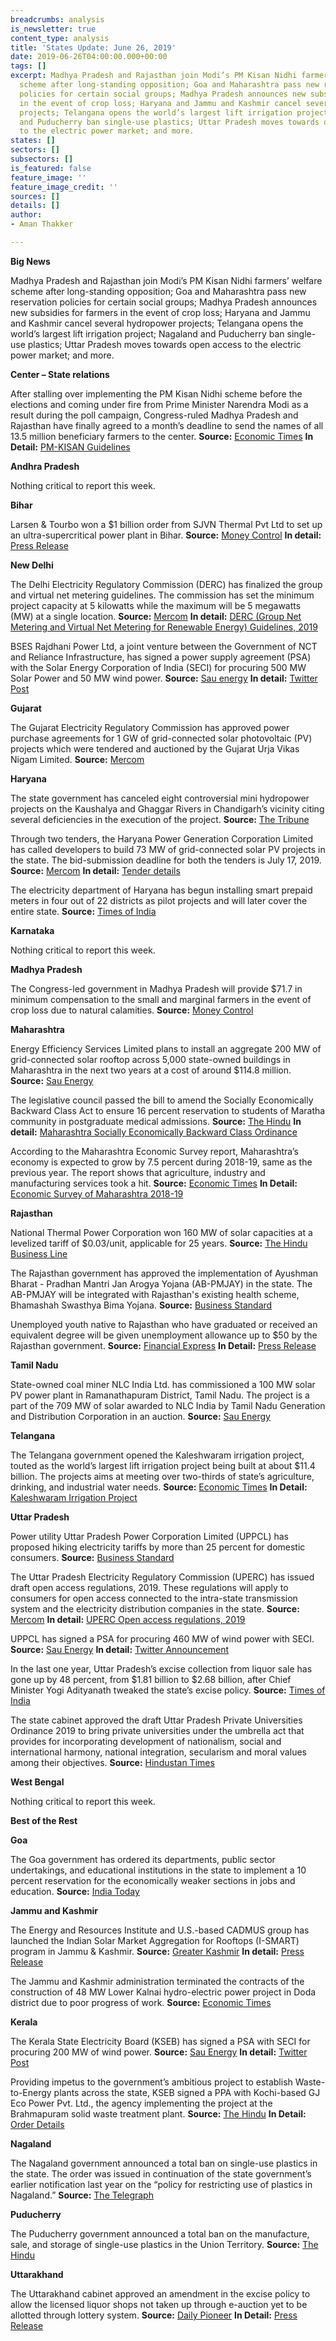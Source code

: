 ```yaml
---
breadcrumbs: analysis
is_newsletter: true
content_type: analysis
title: 'States Update: June 26, 2019'
date: 2019-06-26T04:00:00.000+00:00
tags: []
excerpt: Madhya Pradesh and Rajasthan join Modi’s PM Kisan Nidhi farmers’ welfare
  scheme after long-standing opposition; Goa and Maharashtra pass new reservation
  policies for certain social groups; Madhya Pradesh announces new subsidies for farmers
  in the event of crop loss; Haryana and Jammu and Kashmir cancel several hydropower
  projects; Telangana opens the world’s largest lift irrigation project; Nagaland
  and Puducherry ban single-use plastics; Uttar Pradesh moves towards open access
  to the electric power market; and more.
states: []
sectors: []
subsectors: []
is_featured: false
feature_image: ''
feature_image_credit: ''
sources: []
details: []
author:
- Aman Thakker

---
```

**Big News**

Madhya Pradesh and Rajasthan join Modi’s PM Kisan Nidhi farmers’ welfare scheme after long-standing opposition; Goa and Maharashtra pass new reservation policies for certain social groups; Madhya Pradesh announces new subsidies for farmers in the event of crop loss; Haryana and Jammu and Kashmir cancel several hydropower projects; Telangana opens the world’s largest lift irrigation project; Nagaland and Puducherry ban single-use plastics; Uttar Pradesh moves towards open access to the electric power market; and more. 

**Center – State relations**

After stalling over implementing the PM Kisan Nidhi scheme before the elections and coming under fire from Prime Minister Narendra Modi as a result during the poll campaign, Congress-ruled Madhya Pradesh and Rajasthan have finally agreed to a month’s deadline to send the names of all 13.5 million beneficiary farmers to the center. **Source:** [Economic Times](https://economictimes.indiatimes.com/news/economy/agriculture/pm-kisan-nidhi-rajasthan-madhya-pradesh-come-on-board/articleshow/69850684.cms) **In Detail:** [PM-KISAN Guidelines](http://agricoop.nic.in/sites/default/files/operational_GuidePM.pdf)

**Andhra Pradesh**

Nothing critical to report this week.

**Bihar**

Larsen & Tourbo won a $1 billion order from SJVN Thermal Pvt Ltd to set up an ultra-supercritical power plant in Bihar. **Source:** [Money Control](https://www.moneycontrol.com/news/business/lt-bags-power-project-worth-over-rs-7000-cr-in-bihar-4129521.html) **In detail:** [Press Release](http://corpwebstorage.blob.core.windows.net/media/40118/2019-06-24-lt-wins-2x660-mw-power-project-mega-order-in-bihar.pdf)

**New Delhi**

The Delhi Electricity Regulatory Commission (DERC) has finalized the group and virtual net metering guidelines. The commission has set the minimum project capacity at 5 kilowatts while the maximum will be 5 megawatts (MW) at a single location. **Source:** [Mercom](https://mercomindia.com/derc-group-virtual-net-metering/) **In detail:** [DERC (Group Net Metering and Virtual Net Metering for Renewable Energy) Guidelines, 2019](http://www.derc.gov.in/Regulations/DercGuidelines/DERC(Group%20Net%20Metering%20and%20Virtual%20Net%20Metering%20for%20Renewable%20Energy)%20Guidelines,%202019.pdf)

BSES Rajdhani Power Ltd, a joint venture between the Government of NCT and Reliance Infrastructure, has signed a power supply agreement (PSA) with the Solar Energy Corporation of India (SECI) for procuring 500 MW Solar Power and 50 MW wind power. **Source:** [Sau energy](https://www.saurenergy.com/solar-energy-news/brpl-signs-psa-500-mw-solar-50-mw-wind-power-seci) **In detail:** [Twitter Post](https://twitter.com/SECI_Ltd/status/1140587301875134464)

**Gujarat**

The Gujarat Electricity Regulatory Commission has approved power purchase agreements for 1 GW of grid-connected solar photovoltaic (PV) projects which were tendered and auctioned by the Gujarat Urja Vikas Nigam Limited. **Source:** [Mercom](https://mercomindia.com/ppa-1-gw-solar-gujarat/)

**Haryana**

The state government has canceled eight controversial mini hydropower projects on the Kaushalya and Ghaggar Rivers in Chandigarh’s vicinity citing several deficiencies in the execution of the project. **Source:** [The Tribune](https://www.tribuneindia.com/news/haryana/state-cancels-8-hydel-projects/789903.html)

Through two tenders, the Haryana Power Generation Corporation Limited has called developers to build 73 MW of grid-connected solar PV projects in the state. The bid-submission deadline for both the tenders is July 17, 2019. **Source:** [Mercom](https://mercomindia.com/haryana-floats-two-tenders-solar/) **In detail:** [Tender details](http://hpgcl.org.in/pages.php?module=tenders&process=nitDetailInfo&popme=1&tid=3873)

The electricity department of Haryana has begun installing smart prepaid meters in four out of 22 districts as pilot projects and will later cover the entire state. **Source:** [Times of India](https://timesofindia.indiatimes.com/city/gurgaon/haryana-kicks-off-prepaid-power-meter-project/articleshowprint/69868160.cms)

**Karnataka**

Nothing critical to report this week.

**Madhya Pradesh**

The Congress-led government in Madhya Pradesh will provide $71.7 in minimum compensation to the small and marginal farmers in the event of crop loss due to natural calamities. **Source:** [Money Control](https://www.moneycontrol.com/news/india/madhya-pradesh-govt-fixes-rs-5000-as-minimum-aid-to-calamity-hit-farmers-4116491.html)

**Maharashtra**

Energy Efficiency Services Limited plans to install an aggregate 200 MW of grid-connected solar rooftop across 5,000 state-owned buildings in Maharashtra in the next two years at a cost of around $114.8 million. **Source:** [Sau Energy](https://www.saurenergy.com/solar-energy-news/eesl-install-solar-rooftops-200-mw-maharashtra)

The legislative council passed the bill to amend the Socially Economically Backward Class Act to ensure 16 percent reservation to students of Maratha community in postgraduate medical admissions. **Source:** [The Hindu](https://www.thehindu.com/news/national/other-states/bill-on-maratha-quota-passed-by-both-houses-in-maharashtra/article28104345.ece) **In detail:** [Maharashtra Socially Economically Backward Class Ordinance](https://www.maharashtra.gov.in/Site/Upload/Acts%20Rules/English/esbc_13_11072014.pdf)

According to the Maharashtra Economic Survey report, Maharashtra’s economy is expected to grow by 7.5 percent during 2018-19, same as the previous year. The report shows that agriculture, industry and manufacturing services took a hit. **Source:** [Economic Times](https://economictimes.indiatimes.com/news/economy/indicators/fy19-growth-in-maharashtra-flat-at-7-5-eco-survey/articleshow/69835020.cms) **In Detail:** [Economic Survey of Maharashtra 2018-19](https://mahades.maharashtra.gov.in/publications.do?pubId=ESM)

**Rajasthan**

National Thermal Power Corporation won 160 MW of solar capacities at a levelized tariff of $0.03/unit, applicable for 25 years. **Source:** [The Hindu Business Line](https://www.thehindubusinessline.com/markets/stock-markets/ntpc/article28087983.ece)

The Rajasthan government has approved the implementation of Ayushman Bharat - Pradhan Mantri Jan Arogya Yojana (AB-PMJAY) in the state. The AB-PMJAY will be integrated with Rajasthan's existing health scheme, Bhamashah Swasthya Bima Yojana. **Source:** [Business Standard](https://www.business-standard.com/article/pti-stories/rajasthan-to-implement-centre-s-flagship-health-scheme-119062200645_1.html)

Unemployed youth native to Rajasthan who have graduated or received an equivalent degree will be given unemployment allowance up to $50 by the Rajasthan government. **Source:** [Financial Express](https://www.financialexpress.com/india-news/big-announcement-unemployed-graduates-to-get-up-to-rs-3500-in-rajasthan/1611517/) **In Detail:** [Press Release](http://www.dipr.rajasthan.gov.in/content/dipr/en/news-detail.108463.html)

**Tamil Nadu**

State-owned coal miner NLC India Ltd. has commissioned a 100 MW solar PV power plant in Ramanathapuram District, Tamil Nadu. The project is a part of the 709 MW of solar awarded to NLC India by Tamil Nadu Generation and Distribution Corporation in an auction. **Source:** [Sau Energy](https://www.saurenergy.com/solar-energy-news/nlc-india-commissions-100-mw-solar-plant-in-tamil-nadu)

**Telangana**

The Telangana government opened the Kaleshwaram irrigation project, touted as the world’s largest lift irrigation project being built at about $11.4 billion. The projects aims at meeting over two-thirds of state’s agriculture, drinking, and industrial water needs. **Source:** [Economic Times](https://economictimes.indiatimes.com/news/politics-and-nation/telangana-gets-worlds-largest-lift-irrigation-project/articleshow/69901210.cms) **In Detail:** [Kaleshwaram Irrigation Project](http://www.irrigation.telangana.gov.in/img/projectspdf/kaleshwaram.pdf)

**Uttar Pradesh**

Power utility Uttar Pradesh Power Corporation Limited (UPPCL) has proposed hiking electricity tariffs by more than 25 percent for domestic consumers. **Source:** [Business Standard](https://www.business-standard.com/article/economy-policy/up-power-utility-proposes-25-hike-in-domestic-electricity-tariffs-119061600358_1.html)

The Uttar Pradesh Electricity Regulatory Commission (UPERC) has issued draft open access regulations, 2019. These regulations will apply to consumers for open access connected to the intra-state transmission system and the electricity distribution companies in the state. **Source:** [Mercom](https://mercomindia.com/uttar-pradesh-blueprint-open-access/) **In detail:** [UPERC Open access regulations, 2019](http://www.uperc.org/App_File/OpenAccessRegDraft-rar6172019112725AM.rar)

UPPCL has signed a PSA for procuring 460 MW of wind power with SECI. **Source:** [Sau Energy](https://www.saurenergy.com/solar-energy-news/seci-signs-psa-460-wind-power-uppcl) **In detail:** [Twitter Announcement](https://twitter.com/SECI_Ltd/status/1140937111207645187)

In the last one year, Uttar Pradesh’s excise collection from liquor sale has gone up by 48 percent, from $1.81 billion to $2.68 billion, after Chief Minister Yogi Adityanath tweaked the state’s excise policy. **Source:** [Times of India](https://timesofindia.indiatimes.com/business/india-business/yogi-tweaks-liquor-policy-up-excise-collection-up-by-48/articleshowprint/69908455.cms)

The state cabinet approved the draft Uttar Pradesh Private Universities Ordinance 2019 to bring private universities under the umbrella act that provides for incorporating development of nationalism, social and international harmony, national integration, secularism and moral values among their objectives. **Source:** [Hindustan Times](https://www.hindustantimes.com/india-news/up-cabinet-approves-law-to-regulate-private-universities/story-EPxOQvBe40XAuiDjmqOZ4M.html)

**West Bengal**

Nothing critical to report this week.

**Best of the Rest**

**Goa**

The Goa government has ordered its departments, public sector undertakings, and educational institutions in the state to implement a 10 percent reservation for the economically weaker sections in jobs and education. **Source:** [India Today](https://www.indiatoday.in/education-today/news/story/goa-and-j-k-govt-order-10-ews-quota-to-be-implemented-in-jobs-and-education-1554512-2019-06-23)

**Jammu and Kashmir**

The Energy and Resources Institute and U.S.-based CADMUS group has launched the Indian Solar Market Aggregation for Rooftops (I-SMART) program in Jammu & Kashmir. **Source:** [Greater Kashmir](https://www.greaterkashmir.com/news/business/rooftop-solar-installation-project-i-smart-launched-in-jk/) **In detail:** [Press Release](https://www.teriin.org/press-release/teri-and-cadmus-launch-project-i-smart-simplify-rooftop-solar-installation-domestic)

The Jammu and Kashmir administration terminated the contracts of the construction of 48 MW Lower Kalnai hydro-electric power project in Doda district due to poor progress of work. **Source:** [Economic Times](https://energy.economictimes.indiatimes.com/news/renewable/jk-terminates-contracts-for-lower-kalnai-hydropower-project/69884842)

**Kerala**

The Kerala State Electricity Board (KSEB) has signed a PSA with SECI for procuring 200 MW of wind power. **Source:** [Sau Energy](https://www.saurenergy.com/solar-energy-news/kseb-signs-psa-seci-200-mw-wind-power) **In detail:** [Twitter Post](https://twitter.com/SECI_Ltd/status/1139512208277291010)

Providing impetus to the government’s ambitious project to establish Waste-to-Energy plants across the state, KSEB signed a PPA with Kochi-based GJ Eco Power Pvt. Ltd., the agency implementing the project at the Brahmapuram solid waste treatment plant. **Source:** [The Hindu](https://www.thehindu.com/news/national/kerala/kseb-signs-power-purchase-deal/article28065350.ece) **In Detail:** [Order Details](http://erckerala.org/orders/Orde-%20GJ%20Eco%20power-%20Approval%20of%20PPA%2028.5.2019.pdf)

**Nagaland**

The Nagaland government announced a total ban on single-use plastics in the state. The order was issued in continuation of the state government’s earlier notification last year on the “policy for restricting use of plastics in Nagaland.” **Source:** [The Telegraph](https://www.telegraphindia.com/states/north-east/ban-on-use-of-plastics-in-nagaland/cid/1692825)

**Puducherry**

The Puducherry government announced a total ban on the manufacture, sale, and storage of single-use plastics in the Union Territory. **Source:** [The Hindu](https://www.thehindu.com/news/cities/puducherry/single-use-plastics-to-be-banned-from-aug-1-ut-will-follow-the-pattern-implemented-in-tamil-nadu/article28103849.ece)

**Uttarakhand**

The Uttarakhand cabinet approved an amendment in the excise policy to allow the licensed liquor shops not taken up through e-auction yet to be allotted through lottery system. **Source:** [Daily Pioneer](https://www.dailypioneer.com/2019/state-editions/cabinet-takes-decisions-on-various-issues.html) **In Detail:** [Press Release](http://cm.uk.gov.in/upload/pressrelease/Pressrelease-2867.pdf)
